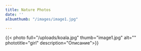 ```yaml
---
title: Nature Photos
date: ''
albumthumb: "/images/image1.jpg"

---
```

{{< photo full="/uploads/koala.jpg" thumb="image1.jpg" alt="" phototitle="girl" description="Описание">}}